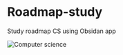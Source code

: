 # Roadmap-study

Study roadmap CS using Obsidan app

![Computer science](https://marvel-b1-cdn.bc0a.com/f00000000269233/www.concordia.edu/blog/images/computer-science-program-banner.jpg)
